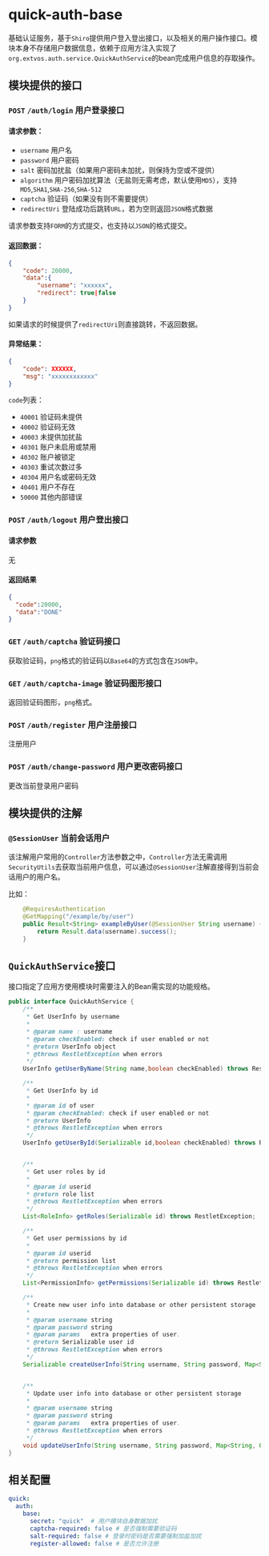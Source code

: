# quick-auth-base

基础认证服务，基于`Shiro`提供用户登入登出接口，以及相关的用户操作接口。模块本身不存储用户数据信息，依赖于应用方注入实现了`org.extvos.auth.service.QuickAuthService`的bean完成用户信息的存取操作。



## 模块提供的接口

### `POST` `/auth/login` 用户登录接口

#### 请求参数：
- `username` 用户名
- `password` 用户密码
- `salt` 密码加扰盐（如果用户密码未加扰，则保持为空或不提供）
- `algorithm` 用户密码加扰算法（无盐则无需考虑，默认使用`MD5`），支持`MD5`,`SHA1`,`SHA-256`,`SHA-512`
- `captcha` 验证码（如果没有则不需要提供）
- `redirectUri` 登陆成功后跳转`URL`，若为空则返回`JSON`格式数据

请求参数支持`FORM`的方式提交，也支持以`JSON`的格式提交。

#### 返回数据：

```json
{
    "code": 20000,
    "data":{
        "username": "xxxxxx",
        "redirect": true|false
    }
}
```

如果请求的时候提供了`redirectUri`则直接跳转，不返回数据。

#### 异常结果：

```json
{
	"code": XXXXXX,
    "msg": "xxxxxxxxxxxx"
}
```

`code`列表：
- `40001` 验证码未提供
- `40002` 验证码无效
- `40003` 未提供加扰盐
- `40301` 账户未启用或禁用
- `40302` 账户被锁定
- `40303` 重试次数过多
- `40304` 用户名或密码无效
- `40401` 用户不存在
- `50000` 其他内部错误

### `POST` `/auth/logout` 用户登出接口

#### 请求参数
无
#### 返回结果
```json
{
  "code":20000,
  "data":"DONE"
}
```


### `GET` `/auth/captcha` 验证码接口

获取验证码，`png`格式的验证码以`Base64`的方式包含在`JSON`中。



### `GET` `/auth/captcha-image` 验证码图形接口

返回验证码图形，`png`格式。



### `POST` `/auth/register` 用户注册接口

注册用户



### `POST` `/auth/change-password` 用户更改密码接口

更改当前登录用户密码



## 模块提供的注解

### `@SessionUser` 当前会话用户

该注解用户常用的`Controller`方法参数之中，`Controller`方法无需调用`SecurityUtils`去获取当前用户信息，可以通过`@SessionUser`注解直接得到当前会话用户的用户名。

比如：

```Java
    @RequiresAuthentication
    @GetMapping("/example/by/user")
    public Result<String> exampleByUser(@SessionUser String username) {
        return Result.data(username).success();
    }
```



## `QuickAuthService`接口

接口指定了应用方使用模块时需要注入的Bean需实现的功能规格。

```Java
public interface QuickAuthService {
    /**
     * Get UserInfo by username
     *
     * @param name : username
     * @param checkEnabled: check if user enabled or not
     * @return UserInfo object
     * @throws RestletException when errors
     */
    UserInfo getUserByName(String name,boolean checkEnabled) throws RestletException;

    /**
     * Get UserInfo by id
     *
     * @param id of user
     * @param checkEnabled: check if user enabled or not
     * @return UserInfo
     * @throws RestletException when errors
     */
    UserInfo getUserById(Serializable id,boolean checkEnabled) throws RestletException;


    /**
     * Get user roles by id
     *
     * @param id userid
     * @return role list
     * @throws RestletException when errors
     */
    List<RoleInfo> getRoles(Serializable id) throws RestletException;

    /**
     * Get user permissions by id
     *
     * @param id userid
     * @return permission list
     * @throws RestletException when errors
     */
    List<PermissionInfo> getPermissions(Serializable id) throws RestletException;

    /**
     * Create new user info into database or other persistent storage
     *
     * @param username string
     * @param password string
     * @param params   extra properties of user.
     * @return Serializable user id
     * @throws RestletException when errors
     */
    Serializable createUserInfo(String username, String password, Map<String, Object> params) throws RestletException;


    /**
     * Update user info into database or other persistent storage
     *
     * @param username string
     * @param password string
     * @param params   extra properties of user.
     * @throws RestletException when errors
     */
    void updateUserInfo(String username, String password, Map<String, Object> params) throws RestletException;
}
```



## 相关配置

```yaml
quick:
  auth:
    base:
      secret: "quick"  # 用户模块自身数据加扰
      captcha-required: false # 是否强制需要验证码
      salt-required: false # 登录时密码是否需要强制加盐加扰
      register-allowed: false # 是否允许注册
```

